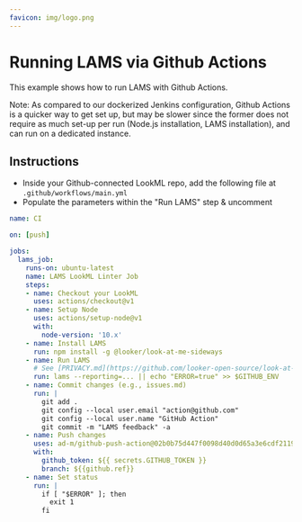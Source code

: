 ```yaml
---
favicon: img/logo.png
---
```

# Running LAMS via Github Actions

This example shows how to run LAMS with Github Actions.

Note: As compared to our dockerized Jenkins configuration, Github Actions is a quicker way to get set up, but may be slower since the former does not require as much set-up per run (Node.js installation, LAMS installation), and can run on a dedicated instance. 

## Instructions

- Inside your Github-connected LookML repo, add the following file at `.github/workflows/main.yml`
- Populate the parameters within the "Run LAMS" step & uncomment

<!-- {% raw %} -->
```yaml
name: CI

on: [push]

jobs:
  lams_job:
    runs-on: ubuntu-latest
    name: LAMS LookML Linter Job
    steps:
    - name: Checkout your LookML
      uses: actions/checkout@v1
    - name: Setup Node
      uses: actions/setup-node@v1
      with:
        node-version: '10.x'
    - name: Install LAMS
      run: npm install -g @looker/look-at-me-sideways
    - name: Run LAMS
      # See [PRIVACY.md](https://github.com/looker-open-source/look-at-me-sideways/blob/master/PRIVACY.md)
      run: lams --reporting=... || echo "ERROR=true" >> $GITHUB_ENV
    - name: Commit changes (e.g., issues.md)
      run: |
        git add .
        git config --local user.email "action@github.com"
        git config --local user.name "GitHub Action"
        git commit -m "LAMS feedback" -a
    - name: Push changes
      uses: ad-m/github-push-action@02b0b75d447f0098d40d0d65a3e6cdf2119e6f60
      with:
        github_token: ${{ secrets.GITHUB_TOKEN }}
        branch: ${{github.ref}}
    - name: Set status
      run: |
        if [ "$ERROR" ]; then
          exit 1
        fi
```
<!-- {% endraw %}) -->
